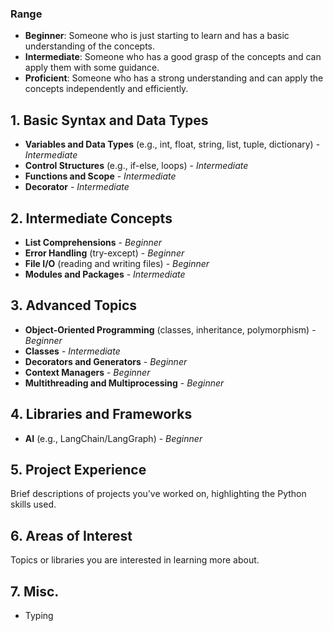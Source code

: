 
### Range
- **Beginner**: Someone who is just starting to learn and has a basic understanding of the concepts.
- **Intermediate**: Someone who has a good grasp of the concepts and can apply them with some guidance.
- **Proficient**: Someone who has a strong understanding and can apply the concepts independently and efficiently.

## 1. Basic Syntax and Data Types
- **Variables and Data Types** (e.g., int, float, string, list, tuple, dictionary) - *Intermediate*
- **Control Structures** (e.g., if-else, loops) - *Intermediate*
- **Functions and Scope** - *Intermediate*
- **Decorator** - *Intermediate*

## 2. Intermediate Concepts
- **List Comprehensions** - *Beginner*
- **Error Handling** (try-except) - *Beginner*
- **File I/O** (reading and writing files) - *Beginner*
- **Modules and Packages** - *Intermediate*

## 3. Advanced Topics
- **Object-Oriented Programming** (classes, inheritance, polymorphism) - *Beginner*
- **Classes** - *Intermediate*
- **Decorators and Generators** - *Beginner*
- **Context Managers** - *Beginner*
- **Multithreading and Multiprocessing** - *Beginner*

## 4. Libraries and Frameworks
- **AI** (e.g., LangChain/LangGraph) - *Beginner*

## 5. Project Experience
Brief descriptions of projects you’ve worked on, highlighting the Python skills used.

## 6. Areas of Interest
Topics or libraries you are interested in learning more about.

## 7. Misc.
- Typing
